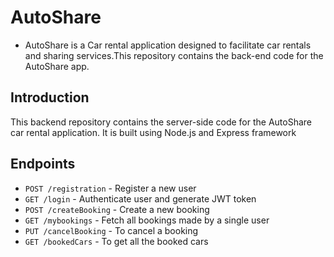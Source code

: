 # AutoShare
- AutoShare is a Car rental application designed to facilitate car rentals and sharing services.This repository contains the back-end code for the AutoShare app.

## Introduction
This backend repository contains the server-side code for the AutoShare car rental application. It is built using Node.js and Express framework

## Endpoints
- `POST /registration` - Register a new user
- `GET /login` - Authenticate user and generate JWT token
- `POST /createBooking` - Create a new booking
- `GET /mybookings` - Fetch all bookings made by a single user
- `PUT /cancelBooking` - To cancel a booking
- `GET /bookedCars` - To get all the booked cars